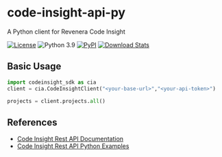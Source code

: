 # code-insight-api-py
A Python client for Revenera Code Insight

[![License](https://img.shields.io/badge/License-Apache%202.0-yellowgreen.svg)](https://opensource.org/licenses/Apache-2.0)
![Python 3.9](https://upload.wikimedia.org/wikipedia/commons/1/1b/Blue_Python_3.9_Shield_Badge.svg)
[![PyPI](https://img.shields.io/pypi/v/codeinsight-sdk?style=plastic)](https://pypi.org/project/codeinsight-sdk/)
[![Download Stats](https://img.shields.io/pypi/dm/codeinsight-sdk)](https://pypistats.org/packages/codeinsight-sdk)

## Basic Usage

```python
import codeinsight_sdk as cia
client = cia.CodeInsightClient("<your-base-url>","<your-api-token>")

projects = client.projects.all()
```


## References
* [Code Insight Rest API Documentation](https://codeinsightapi-2023r2.redoc.ly/)
* [Code Insight Rest API Python Examples](https://github.com/flexera-public/sca-codeinsight-restapi-python/tree/master)
